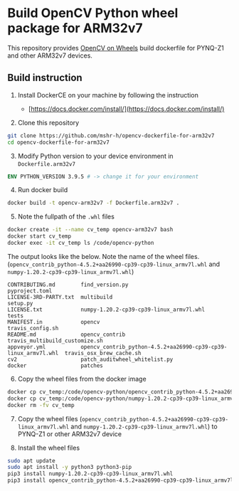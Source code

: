 # Build OpenCV Python wheel package for ARM32v7

This repository provides [OpenCV on Wheels](https://github.com/opencv/opencv-python) build dockerfile for PYNQ-Z1 and other ARM32v7 devices.

## Build instruction

1. Install DockerCE on your machine by following the instruction
    - [https://docs.docker.com/install/](https://docs.docker.com/install/)

2. Clone this repository

```bash
git clone https://github.com/mshr-h/opencv-dockerfile-for-arm32v7
cd opencv-dockerfile-for-arm32v7
```

3. Modify Python version to your device environment in `Dockerfile.arm32v7`

```dockerfile
ENV PYTHON_VERSION 3.9.5 # -> change it for your environment
```

4. Run docker build

```bash
docker build -t opencv-arm32v7 -f Dockerfile.arm32v7 .
```

5. Note the fullpath of the `.whl` files

```bash
docker create -it --name cv_temp opencv-arm32v7 bash
docker start cv_temp
docker exec -it cv_temp ls /code/opencv-python
```

The output looks like the below.
Note the name of the wheel files. (`opencv_contrib_python-4.5.2+aa26990-cp39-cp39-linux_armv7l.whl` and `numpy-1.20.2-cp39-cp39-linux_armv7l.whl`)

```
CONTRIBUTING.md        find_version.py                                                 pyproject.toml
LICENSE-3RD-PARTY.txt  multibuild                                                      setup.py
LICENSE.txt            numpy-1.20.2-cp39-cp39-linux_armv7l.whl                         tests
MANIFEST.in            opencv                                                          travis_config.sh
README.md              opencv_contrib                                                  travis_multibuild_customize.sh
appveyor.yml           opencv_contrib_python-4.5.2+aa26990-cp39-cp39-linux_armv7l.whl  travis_osx_brew_cache.sh
cv2                    patch_auditwheel_whitelist.py
docker                 patches
```

6. Copy the wheel files from the docker image

```bash
docker cp cv_temp:/code/opencv-python/opencv_contrib_python-4.5.2+aa26990-cp39-cp39-linux_armv7l.whl .
docker cp cv_temp:/code/opencv-python/numpy-1.20.2-cp39-cp39-linux_armv7l.whl .
docker rm -fv cv_temp
```

7. Copy the wheel files (`opencv_contrib_python-4.5.2+aa26990-cp39-cp39-linux_armv7l.whl` and `numpy-1.20.2-cp39-cp39-linux_armv7l.whl`) to PYNQ-Z1 or other ARM32v7 device

8. Install the wheel files

```bash
sudo apt update
sudo apt install -y python3 python3-pip
pip3 install numpy-1.20.2-cp39-cp39-linux_armv7l.whl
pip3 install opencv_contrib_python-4.5.2+aa26990-cp39-cp39-linux_armv7l.whl
```
